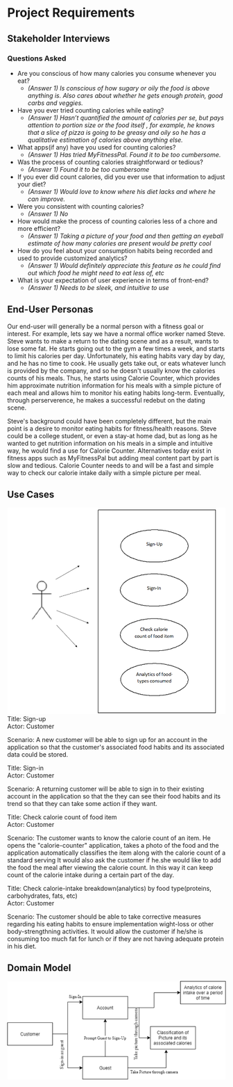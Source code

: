 # Project Requirements

## Stakeholder Interviews 

### Questions Asked 

* Are you conscious of how many calories you consume whenever you eat?
  * *(Answer 1) Is conscious of how sugary or oily the food is above anything is. Also cares about whether he gets enough protein, good carbs and veggies.* 
* Have you ever tried counting calories while eating?
  * *(Answer 1) Hasn’t quantified the amount of calories per se, but pays attention to portion size or the food itself , for example, he knows that a slice of pizza is going to be greasy and oily so he has a qualitative estimation of calories above anything else.*
* What apps(if any) have you used for counting calories?
  * *(Answer 1) Has tried MyFitnessPal. Found it to be too cumbersome.*
* Was the process of counting calories straightforward or tedious?
   * *(Answer 1) Found it to be too cumbersome*
* If you ever did count calories, did you ever use that information to adjust your diet?
   * *(Answer 1) Would love to know where his diet lacks and where he can improve.*
* Were you consistent with counting calories?
   * *(Answer 1) No*
* How would make the process of counting calories less of a chore and more efficient?
   * *(Answer 1) Taking a picture of your food and then getting an eyeball estimate of how many calories are present would be pretty cool*
* How do you feel about your consumption habits being recorded and used to provide customized analytics?
   * *(Answer 1) Would definitely appreciate this feature as he could find out which food he might need to eat less of, etc*
* What is your expectation of user experience in terms of front-end?
  * *(Answer 1) Needs to be sleek, and intuitive to use*


## End-User Personas
Our end-user will generally be a normal person with a fitness goal or interest. For example, lets say we have a normal office worker named Steve. Steve wants to make a return to the dating scene and as a result, wants to lose some fat. He starts going out to the gym a few times a week, and starts to limit his calories per day. Unfortunately, his eating habits vary day by day, and he has no time to cook. He usually gets take out, or eats whatever lunch is provided by the company, and so he doesn't usually know the calories counts of his meals. Thus, he starts using Calorie Counter, which provides him approximate nutrition information for his meals with a simple picture of each meal and allows him to monitor his eating habits long-term. Eventually, through perserverence, he makes a successful redebut on the dating scene.

Steve's background could have been completely different, but the main point is a desire to monitor eating habits for fitness/health reasons. Steve could be a college student, or even a stay-at home dad, but as long as he wanted to get nutrition information on his meals in a simple and intuitive way, he would find a use for Calorie Counter. Alternatives today exist in fitness apps such as MyFitnessPal but adding meal content part by part is slow and tedious. Calorie Counter needs to and will be a fast and simple way to check our calorie intake daily with a simple picture per meal.


## Use Cases
![Use Cases](use_cases.png)
\
Title: Sign-up\
Actor: Customer

Scenario: A new customer will be able to sign up for an account in the application so that the customer's associated food habits and its associated data could be stored.

Title: Sign-in\
Actor: Customer

Scenario: A returning customer will be able to sign in to their existing account in the application so that the they can see their food habits and its trend so that they can take some action if they want.

Title: Check calorie count of food item\
Actor: Customer

Scenario: The customer wants to know the calorie count of an item. He opens the "calorie-counter" application, takes a photo of the food and the application automatically classifies the item along with the calorie count of a standard serving It would also ask the customer if he.she would like to add the food the meal after viewing the calorie count. In this way it can keep count of the calorie intake during a certain part of the day.

Title: Check calorie-intake breakdown(analytics) by food type(proteins, carbohydrates, fats, etc)\
Actor: Customer

Scenario: The customer should be able to take corrective measures regarding his eating habits to ensure implementation wight-loss or other body-strengthning activities. It would allow the customer if he/she is consuming too much fat for lunch or if they are not having adequate protein in his diet.  

## Domain Model
![Use Cases](UML.png)